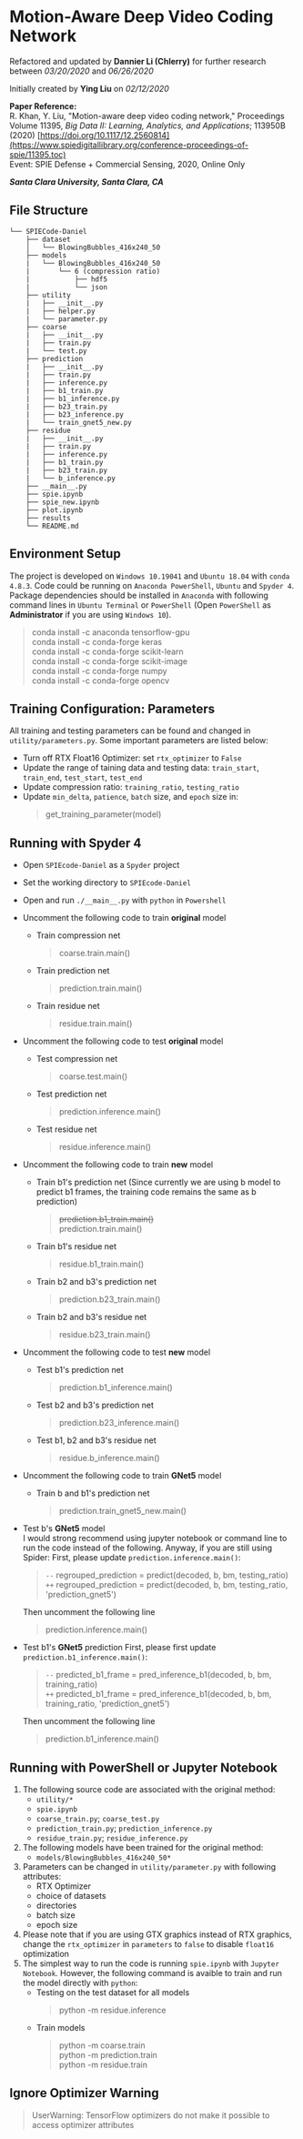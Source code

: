 # Motion-Aware Deep Video Coding Network

Refactored and updated by **Dannier Li (Chlerry)** for further research between *03/20/2020* and *06/26/2020*

Initially created by **Ying Liu** on *02/12/2020*

**Paper Reference:**  
R. Khan, Y. Liu, "Motion-aware deep video coding network," Proceedings Volume 11395, *Big Data II: Learning, Analytics, and Applications*; 113950B (2020) [https://doi.org/10.1117/12.2560814](https://www.spiedigitallibrary.org/conference-proceedings-of-spie/11395.toc)  
Event: SPIE Defense + Commercial Sensing, 2020, Online Only


***Santa Clara University, Santa Clara, CA***  

## File Structure

```
└── SPIECode-Daniel
    ├── dataset
    │   └── BlowingBubbles_416x240_50
    ├── models
    |   └── BlowingBubbles_416x240_50
    |       └── 6 (compression ratio)
    |           ├── hdf5
    |           └── json
    ├── utility      
    |   ├── __init__.py 
    |   ├── helper.py
    |   └── parameter.py    
    ├── coarse     
    |   ├── __init__.py 
    |   ├── train.py
    |   └── test.py
    ├── prediction
    |   ├── __init__.py 
    |   ├── train.py
    |   ├── inference.py
    |   ├── b1_train.py
    |   ├── b1_inference.py
    |   ├── b23_train.py
    |   ├── b23_inference.py
    |   └── train_gnet5_new.py
    ├── residue
    |   ├── __init__.py 
    |   ├── train.py
    |   ├── inference.py
    |   ├── b1_train.py
    |   ├── b23_train.py
    |   └── b_inference.py
    ├── __main__.py
    ├── spie.ipynb
    ├── spie_new.ipynb
    ├── plot.ipynb
    ├── results
    └── README.md
```

## Environment Setup  
The project is developed on `Windows 10.19041` and `Ubuntu 18.04` with `conda 4.8.3`. Code could be running on `Anaconda PowerShell`, `Ubuntu` and `Spyder 4`.  
Package dependencies should be installed in `Anaconda` with following command lines in `Ubuntu Terminal` or `PowerShell` (Open `PowerShell` as **Administrator** if you are using `Windows 10`).  
> conda install -c anaconda tensorflow-gpu  
> conda install -c conda-forge keras  
> conda install -c conda-forge scikit-learn  
> conda install -c conda-forge scikit-image  
> conda install -c conda-forge numpy  
> conda install -c conda-forge opencv

## Training Configuration: Parameters
All training and testing parameters can be found and changed in `utility/parameters.py`. Some important parameters are listed below: 
- Turn off RTX Float16 Optimizer: set `rtx_optimizer` to `False`
- Update the range of taining data and testing data: `train_start`, `train_end`, `test_start`, `test_end`   
- Update compression ratio: `training_ratio`, `testing_ratio`  
- Update `min_delta`, `patience`, `batch` size, and `epoch` size in: 
    > get_training_parameter(model)

## Running with Spyder 4
- Open `SPIEcode-Daniel` as a `Spyder` project
- Set the working directory to `SPIEcode-Daniel`
- Open and run `./__main__.py` with `python` in `Powershell`
- Uncomment the following code to train **original** model
    - Train compression net  
        > coarse.train.main()  
    - Train prediction net  
        > prediction.train.main()  
    - Train residue net  
        > residue.train.main()  
- Uncomment the following code to test **original** model
    - Test compression net  
        > coarse.test.main()  
    - Test prediction net  
        > prediction.inference.main()
    - Test residue net  
        > residue.inference.main()  
- Uncomment the following code to train **new** model
    - Train b1's prediction net (Since currently we are using b model to predict b1 frames, the training code remains the same as b prediction) 
        > ~~prediction.b1_train.main()~~  
        >   prediction.train.main()  
    - Train b1's residue net  
        > residue.b1_train.main()
    - Train b2 and b3's prediction net  
        > prediction.b23_train.main()  
    - Train b2 and b3's residue net   
        > residue.b23_train.main()
- Uncomment the following code to test **new** model  
    - Test b1's prediction net  
        > prediction.b1_inference.main()  
    - Test b2 and b3's prediction net  
        > prediction.b23_inference.main()  
    - Test b1, b2 and b3's residue net  
        > residue.b_inference.main()
- Uncomment the following code to train  **GNet5** model
    - Train b and b1's prediction net  
        > prediction.train_gnet5_new.main()  
- Test b's **GNet5** model  
  I would strong recommend using jupyter notebook or command line to run the code instead of the following. Anyway, if you are still using Spider:
    First, please update `prediction.inference.main()`: 
    > `--` regrouped_prediction = predict(decoded, b, bm, testing_ratio)  
    > `++` regrouped_prediction = predict(decoded, b, bm, testing_ratio, 'prediction_gnet5')  
    >  
  Then uncomment the following line  
    > prediction.inference.main()  

- Test b1's **GNet5** prediction 
  First, please first update `prediction.b1_inference.main()`:  
    > `--` predicted_b1_frame = pred_inference_b1(decoded, b, bm, training_ratio)  
    > `++` predicted_b1_frame = pred_inference_b1(decoded, b, bm, training_ratio, 'prediction_gnet5')  
    >  
  Then uncomment the following line  
    > prediction.b1_inference.main()


## Running with PowerShell or Jupyter Notebook 
1. The following source code are associated with the original method: 
    - `utility/*`
    - `spie.ipynb`
    - `coarse_train.py`; `coarse_test.py`
    - `prediction_train.py`; `prediction_inference.py`
    - `residue_train.py`; `residue_inference.py` 
2. The following models have been trained for the original method: 
    - `models/BlowingBubbles_416x240_50*`
3. Parameters can be changed in `utility/parameter.py` with following attributes:
    - RTX Optimizer
    - choice of datasets
    - directories
    - batch size
    - epoch size
4. Please note that if you are using GTX graphics instead of RTX graphics, change the `rtx_optimizer` in `parameters` to `false` to disable `float16` optimization
5. The simplest way to run the code is running `spie.ipynb` with `Jupyter Notebook`. However, the following command is avaible to train and run the model directly with `python`:
    - Testing on the test dataset for all models 
        > python -m residue.inference
    - Train models 
        > python -m coarse.train  
        > python -m prediction.train  
        > python -m residue.train


## Ignore Optimizer Warning
 > UserWarning: TensorFlow optimizers do not make it possible to access optimizer attributes
